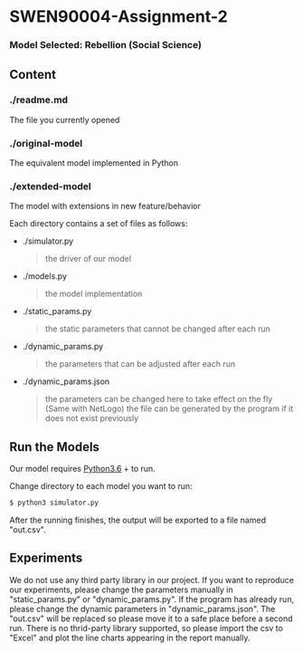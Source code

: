 # SWEN90004-Assignment-2
### Model Selected: Rebellion (Social Science)

## Content
### ./readme.md
The file you currently opened
### ./original-model
The equivalent model implemented in Python
### ./extended-model
The model with extensions in new feature/behavior

Each directory contains a set of files as follows:
* ./simulator.py
    > the driver of our model
* ./models.py
    > the model implementation
* ./static_params.py
    > the static parameters that cannot be changed after each run
* ./dynamic_params.py
    > the parameters that can be adjusted after each run
* ./dynamic_params.json
    > the parameters can be changed here to take effect on the fly (Same with NetLogo)
    > the file can be generated by the program if it does not exist previously

## Run the Models
Our model requires [Python3.6](https://www.python.org/downloads/) + to run.

Change directory to each model you want to run:

```sh
$ python3 simulator.py
```
After the running finishes, the output will be exported to a file named "out.csv".

## Experiments
We do not use any third party library in our project.
If you want to reproduce our experiments, please change the parameters manually in "static_params.py" or "dynamic_params.py". If the program has already run, please change the dynamic parameters in "dynamic_params.json". The "out.csv" will be replaced so please move it to a safe place before a second run.
There is no thrid-party library supported, so please import the csv to "Excel" and plot the line charts appearing in the report manually.